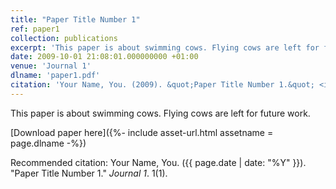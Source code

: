```yaml
---
title: "Paper Title Number 1"
ref: paper1
collection: publications
excerpt: 'This paper is about swimming cows. Flying cows are left for future work.'
date: 2009-10-01 21:08:01.000000000 +01:00
venue: 'Journal 1'
dlname: 'paper1.pdf'
citation: 'Your Name, You. (2009). &quot;Paper Title Number 1.&quot; <i>Journal 1</i>. 1(1).'
---
```

This paper is about swimming cows. Flying cows are left for future work.

[Download paper here]({%- include asset-url.html assetname = page.dlname -%})

Recommended citation: Your Name, You. ({{ page.date | date: "%Y" }}). "Paper Title Number 1." <i>Journal 1</i>. 1(1).
